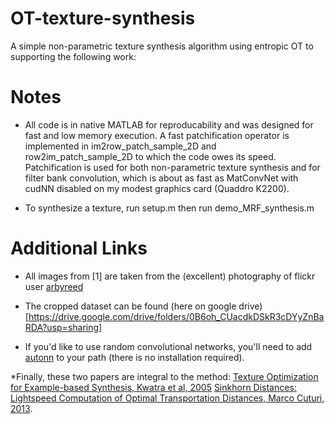 # OT-texture-synthesis #

A simple non-parametric texture synthesis algorithm using entropic OT to supporting the following work:

# Notes #
* All code is in native MATLAB for reproducability and was designed for fast and low memory execution. A fast patchification operator is implemented
in im2row_patch_sample_2D and row2im_patch_sample_2D to which the code owes its speed. Patchification is used for both 
non-parametric texture synthesis and for filter bank convolution, which is about as fast as MatConvNet with cudNN disabled on my modest 
graphics card (Quaddro K2200).


* To synthesize a texture, run setup.m then run demo_MRF_synthesis.m

# Additional Links #

* All images from [1] are taken from the (excellent) photography of flickr user [arbyreed](https://www.flickr.com/photos/19779889@N00/)
* The cropped dataset can be found (here on google drive)[https://drive.google.com/drive/folders/0B6oh_CUacdkDSkR3cDYyZnBaRDA?usp=sharing]

* If you'd like to use random convolutional networks, you'll need to add [autonn](https://github.com/vlfeat/autonn) to your path (there is no installation required).

*Finally, these two papers are integral to the method:
[Texture Optimization for Example-based Synthesis, Kwatra et al, 2005](https://www.cc.gatech.edu/cpl/projects/textureoptimization/TO-final.pdf)
[Sinkhorn Distances: Lightspeed Computation of Optimal Transportation Distances, Marco Cuturi, 2013](https://arxiv.org/abs/1306.0895).
